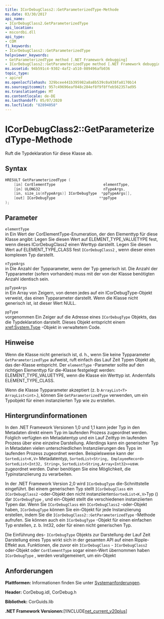 ```yaml
---
title: ICorDebugClass2::GetParameterizedType-Methode
ms.date: 03/30/2017
api_name:
- ICorDebugClass2.GetParameterizedType
api_location:
- mscordbi.dll
api_type:
- COM
f1_keywords:
- ICorDebugClass2::GetParameterizedType
helpviewer_keywords:
- GetParameterizedType method [.NET Framework debugging]
- ICorDebugClass2::GetParameterizedType method [.NET Framework debugging]
ms.assetid: 94b591c4-9302-4af2-a510-089496afb036
topic_type:
- apiref
ms.openlocfilehash: 329bcee441b395982a8a8b539c0a938fa8170b14
ms.sourcegitcommit: 957c49696eaf048c284ef8f9f8ffeb562357ad95
ms.translationtype: MT
ms.contentlocale: de-DE
ms.lasthandoff: 05/07/2020
ms.locfileid: "82894058"
---
```

# <a name="icordebugclass2getparameterizedtype-method"></a>ICorDebugClass2::GetParameterizedType-Methode
Ruft die Typdeklaration für diese Klasse ab.  
  
## <a name="syntax"></a>Syntax  
  
```cpp  
HRESULT GetParameterizedType (  
    [in] CorElementType                      elementType,  
    [in] ULONG32                             nTypeArgs,  
    [in, size_is(nTypeArgs)] ICorDebugType  *ppTypeArgs[],  
    [out] ICorDebugType                    **ppType  
);  
```  
  
## <a name="parameters"></a>Parameter  
 `elementType`  
 in Ein Wert der CorElementType-Enumeration, der den Elementtyp für diese Klasse angibt: Legen Sie diesen Wert auf ELEMENT_TYPE_VALUETYPE fest, wenn dieses ICorDebugClass2 einen Werttyp darstellt. Legen Sie diesen Wert auf ELEMENT_TYPE_CLASS fest `ICorDebugClass2` , wenn dieser einen komplexen Typ darstellt.  
  
 `nTypeArgs`  
 in Die Anzahl der Typparameter, wenn der Typ generisch ist. Die Anzahl der Typparameter (sofern vorhanden) muss mit der von der Klasse benötigten Anzahl identisch sein.  
  
 `ppTypeArgs`  
 in Ein Array von Zeigern, von denen jedes auf ein ICorDebugType-Objekt verweist, das einen Typparameter darstellt. Wenn die Klasse nicht generisch ist, ist dieser Wert NULL.  
  
 `ppType`  
 vorgenommen Ein Zeiger auf die Adresse eines `ICorDebugType` Objekts, das die Typdeklaration darstellt. Dieses Objekt entspricht einem <xref:System.Type> -Objekt in verwaltetem Code.  
  
## <a name="remarks"></a>Hinweise  
 Wenn die Klasse nicht generisch ist, d. h., wenn Sie keine Typparameter `GetParameterizedType` aufweist, ruft einfach das Lauf Zeit Typen Objekt ab, das der-Klasse entspricht. Der `elementType` -Parameter sollte auf den richtigen Elementtyp für die-Klasse festgelegt werden: ELEMENT_TYPE_VALUETYPE, wenn die Klasse ein Werttyp ist. Andernfalls ELEMENT_TYPE_CLASS.  
  
 Wenn die Klasse Typparameter akzeptiert (z. b `ArrayList<T>` `ArrayList<int>`.), können Sie `GetParameterizedType` verwenden, um ein Typobjekt für einen instanziierten Typ wie zu erstellen.  
  
## <a name="background-information"></a>Hintergrundinformationen  
 In den .NET Framework Versionen 1,0 und 1,1 kann jeder Typ in den Metadaten direkt einem Typ im laufenden Prozess zugeordnet werden. Folglich verfügten ein Metadatentyp und ein Lauf Zeittyp im laufenden Prozess über eine einzelne Darstellung. Allerdings kann ein generischer Typ in Metadaten vielen unterschiedlichen Instanziierungen des Typs im laufenden Prozess zugeordnet werden. Beispielsweise kann der `SortedList<K,V>` Metadatentyp, `SortedList<String, EmployeeRecord>` `SortedList<Int32, String>`, `SortedList<String,Array<Int32>>`usw. zugeordnet werden. Daher benötigen Sie eine Möglichkeit, die Typinstanziierung zu verarbeiten.  
  
 In der .NET Framework Version 2,0 wird `ICorDebugType` die-Schnittstelle eingeführt. Bei einem generischen Typ stellt `ICorDebugClass` ein `ICorDebugClass2` -oder-Objekt den nicht instanziierten`SortedList<K,V>`Typ () dar `ICorDebugType` , und ein-Objekt stellt die verschiedenen instanziierten Typen dar. Wenn Sie `ICorDebugClass` ein `ICorDebugClass2` -oder-Objekt haben, `ICorDebugType` können Sie ein-Objekt für jede Instanziierung erstellen, indem Sie die `ICorDebugClass2::GetParameterizedType` -Methode aufrufen. Sie können auch ein `ICorDebugType` -Objekt für einen einfachen Typ erstellen, z. b. Int32, oder für einen nicht generischen Typ.  
  
 Die Einführung des- `ICorDebugType` Objekts zur Darstellung der Lauf Zeit Darstellung eines Typs wirkt sich in der gesamten API auf einen Ripple-Effekt aus. Funktionen, die zuvor ein `ICorDebugClass` - `ICorDebugClass2` oder-Objekt oder `CorElementType` sogar einen-Wert übernommen haben `ICorDebugType` , werden verallgemeinert, um ein-Objekt  
  
## <a name="requirements"></a>Anforderungen  
 **Plattformen:** Informationen finden Sie unter [Systemanforderungen](../../get-started/system-requirements.md).  
  
 **Header:** CorDebug.idl, CorDebug.h  
  
 **Bibliothek:** CorGuids.lib  
  
 **.NET Framework Versionen:**[!INCLUDE[net_current_v20plus](../../../../includes/net-current-v20plus-md.md)]
